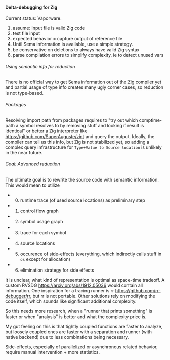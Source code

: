 #### Delta-debugging for Zig ####

Current status: Vaporware.

1. assume: Input file is valid Zig code
2. test file input
3. expected behavior = capture output of reference file
4. Until Sema information is available, use a simple strategy.
5. be conservative on deletions to always have valid Zig syntax
6. parse compilation errors to simplify complexity, ie to detect unused vars

###### Using semantic info for reduction

There is no official way to get Sema information out of the Zig compiler yet
and partial usage of type info creates many ugly corner cases, so reduction 
is not type-based.

###### Packages

Resolving import path from packages requires to "try out which comptime-path
a symbol resolves to by removing stuff and looking if result is identical"
or better a Zig interpreter like https://github.com/SuperAuguste/zint
and query the output.
Ideally, the compiler can tell us this info, but Zig is not stabilized yet,
so adding a complex query infrastructure for `Type+Value to Source location`
is unlikely in the near future.

###### Goal: Advanced reduction

The ultimate goal is to rewrite the source code with semantic information.
This would mean to utilize
- 0. runtime trace (of used source locations) as preliminary step
- 1. control flow graph
- 2. symbol usage graph
- 3. trace for each symbol
- 4. source locations
- 5. occurence of side-effects
     (everything, which indirectly calls stuff in `os` except for allocation)
- 6. elimination strategy for side effects

It is unclear, what kind of representation is optimal as space-time tradeoff.
A custom RVSDG https://arxiv.org/abs/1912.05036 would contain all information.
One inspiration for a tracing runner is rr https://github.com/rr-debugger/rr,
but rr is not portable.
Other solutions rely on modifying the code itself, which sounds like significant
additional complexity.

So this needs more research, when a "runner that prints something" is faster
or when "analysis" is better and what the complexity price is.

My gut feeling on this is that tightly coupled functions are faster to analyze,
but loosely coupled ones are faster with a separation and runner (with native backend)
due to less combinations being necessary.

Side-effects, especially of parallelized or asynchronous related behavior,
require manual intervention + more statistics.
